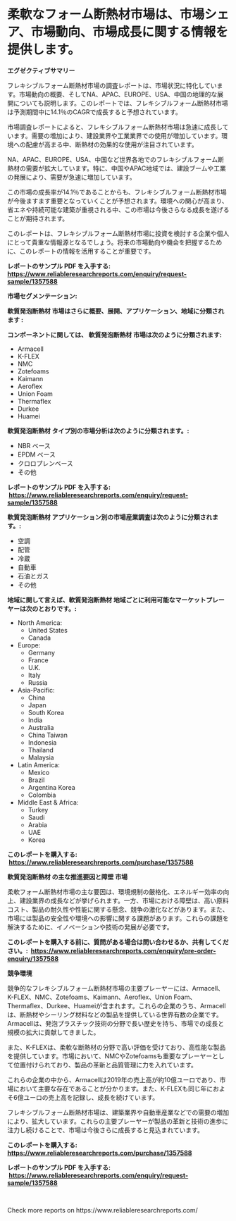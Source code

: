 <p><h1>柔軟なフォーム断熱材市場は、市場シェア、市場動向、市場成長に関する情報を提供します。</h1></p><p><strong>エグゼクティブサマリー</strong></p>
<p><p>フレキシブルフォーム断熱材市場の調査レポートは、市場状況に特化しています。市場動向の概要、そしてNA、APAC、EUROPE、USA、中国の地理的な展開についても説明します。このレポートでは、フレキシブルフォーム断熱材市場は予測期間中に14.1％のCAGRで成長すると予想されています。</p><p>市場調査レポートによると、フレキシブルフォーム断熱材市場は急速に成長しています。需要の増加により、建設業界や工業業界での使用が増加しています。環境への配慮が高まる中、断熱材の効果的な使用が注目されています。</p><p>NA、APAC、EUROPE、USA、中国など世界各地でのフレキシブルフォーム断熱材の需要が拡大しています。特に、中国やAPAC地域では、建設ブームや工業の発展により、需要が急速に増加しています。</p><p>この市場の成長率が14.1％であることからも、フレキシブルフォーム断熱材市場が今後ますます重要となっていくことが予想されます。環境への関心が高まり、省エネや持続可能な建築が重視される中、この市場は今後さらなる成長を遂げることが期待されます。</p><p>このレポートは、フレキシブルフォーム断熱材市場に投資を検討する企業や個人にとって貴重な情報源となるでしょう。将来の市場動向や機会を把握するために、このレポートの情報を活用することが重要です。</p></p>
<p><strong>レポートのサンプル PDF を入手する: <a href="https://www.reliableresearchreports.com/enquiry/request-sample/1357588">https://www.reliableresearchreports.com/enquiry/request-sample/1357588</a></strong></p>
<p><strong>市場セグメンテーション:</strong></p>
<p><strong> 軟質発泡断熱材 市場はさらに概要、展開、アプリケーション、地域に分類されます :</strong></p>
<p><strong>コンポーネントに関しては、 軟質発泡断熱材 市場は次のように分類されます: &nbsp;</strong></p>
<p><ul><li>Armacell</li><li>K-FLEX</li><li>NMC</li><li>Zotefoams</li><li>Kaimann</li><li>Aeroflex</li><li>Union Foam</li><li>Thermaflex</li><li>Durkee</li><li>Huamei</li></ul></p>
<p><strong> 軟質発泡断熱材 タイプ別の市場分析は次のように分類されます。:</strong></p>
<p><ul><li>NBR ベース</li><li>EPDM ベース</li><li>クロロプレンベース</li><li>その他</li></ul></p>
<p><strong>レポートのサンプル PDF を入手する: &nbsp;<a href="https://www.reliableresearchreports.com/enquiry/request-sample/1357588">https://www.reliableresearchreports.com/enquiry/request-sample/1357588</a></strong></p>
<p><strong> 軟質発泡断熱材 アプリケーション別の市場産業調査は次のように分類されます。:</strong></p>
<p><ul><li>空調</li><li>配管</li><li>冷蔵</li><li>自動車</li><li>石油とガス</li><li>その他</li></ul></p>
<p><strong>地域に関して言えば、軟質発泡断熱材 地域ごとに利用可能なマーケットプレーヤーは次のとおりです。:</strong></p>
<p><ul>
    <li>
        North America:
        <ul>
            <li>United States</li>
            <li>Canada</li>
        </ul>
    </li>
    <li>
        Europe:
        <ul>
            <li>Germany</li>
            <li>France</li>
            <li>U.K.</li>
            <li>Italy</li>
            <li>Russia</li>
        </ul>
    </li>
    <li>
        Asia-Pacific:
        <ul>
            <li>China</li>
            <li>Japan</li>
            <li>South Korea</li>
            <li>India</li>
            <li>Australia</li>
            <li>China Taiwan</li>
            <li>Indonesia</li>
            <li>Thailand</li>
            <li>Malaysia</li>
        </ul>
    </li>
    <li>
        Latin America:
        <ul>
            <li>Mexico</li>
            <li>Brazil</li>
            <li>Argentina Korea</li>
            <li>Colombia</li>
        </ul>
    </li>
    <li>
        Middle East & Africa:
        <ul>
            <li>Turkey</li>
            <li>Saudi</li>
            <li>Arabia</li>
            <li>UAE</li>
            <li>Korea</li>
        </ul>
    </li>
    </ul></p>
<p><strong>このレポートを購入する: &nbsp;<a href="https://www.reliableresearchreports.com/purchase/1357588">https://www.reliableresearchreports.com/purchase/1357588</a></strong></p>
<p><strong>軟質発泡断熱材 の主な推進要因と障壁 市場</strong></p>
<p><p>柔軟フォーム断熱材市場の主な要因は、環境規制の厳格化、エネルギー効率の向上、建設業界の成長などが挙げられます。一方、市場における障壁は、高い原料コスト、製品の耐久性や性能に関する懸念、競争の激化などがあります。また、市場には製品の安全性や環境への影響に関する課題があります。これらの課題を解決するために、イノベーションや技術の発展が必要です。</p></p>
<p><strong>このレポートを購入する前に、質問がある場合は問い合わせるか、共有してください。:&nbsp; <a href="https://www.reliableresearchreports.com/enquiry/pre-order-enquiry/1357588">https://www.reliableresearchreports.com/enquiry/pre-order-enquiry/1357588</a></strong></p>
<p><strong>競争環境</strong></p>
<p><p>競争的なフレキシブルフォーム断熱材市場の主要プレーヤーには、Armacell、K-FLEX、NMC、Zotefoams、Kaimann、Aeroflex、Union Foam、Thermaflex、Durkee、Huameiが含まれます。これらの企業のうち、Armacellは、断熱材やシーリング材料などの製品を提供している世界有数の企業です。Armacellは、発泡プラスチック技術の分野で長い歴史を持ち、市場での成長と規模の拡大に貢献してきました。</p><p>また、K-FLEXは、柔軟な断熱材の分野で高い評価を受けており、高性能な製品を提供しています。市場において、NMCやZotefoamsも重要なプレーヤーとして位置付けられており、製品の革新と品質管理に力を入れています。</p><p>これらの企業の中から、Armacellは2019年の売上高が約10億ユーロであり、市場において主要な存在であることが分かります。また、K-FLEXも同じ年におよそ6億ユーロの売上高を記録し、成長を続けています。</p><p>フレキシブルフォーム断熱材市場は、建築業界や自動車産業などでの需要の増加により、拡大しています。これらの主要プレーヤーが製品の革新と技術の進歩に注力し続けることで、市場は今後さらに成長すると見込まれています。</p></p>
<p><strong>このレポートを購入する: &nbsp; <a href="https://www.reliableresearchreports.com/purchase/1357588">https://www.reliableresearchreports.com/purchase/1357588</a></strong></p>
<p><strong>レポートのサンプル PDF を入手する: &nbsp;<a href="https://www.reliableresearchreports.com/enquiry/request-sample/1357588">https://www.reliableresearchreports.com/enquiry/request-sample/1357588</a></strong><strong></strong></p>
<p>&nbsp;</p>
<p>Check more reports on https://www.reliableresearchreports.com/</p>